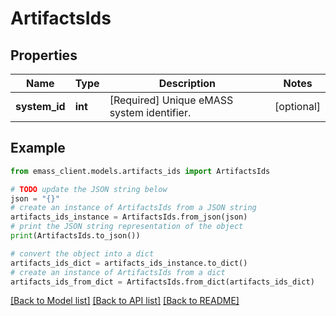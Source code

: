 # ArtifactsIds


## Properties

Name | Type | Description | Notes
------------ | ------------- | ------------- | -------------
**system_id** | **int** | [Required] Unique eMASS system identifier. | [optional] 

## Example

```python
from emass_client.models.artifacts_ids import ArtifactsIds

# TODO update the JSON string below
json = "{}"
# create an instance of ArtifactsIds from a JSON string
artifacts_ids_instance = ArtifactsIds.from_json(json)
# print the JSON string representation of the object
print(ArtifactsIds.to_json())

# convert the object into a dict
artifacts_ids_dict = artifacts_ids_instance.to_dict()
# create an instance of ArtifactsIds from a dict
artifacts_ids_from_dict = ArtifactsIds.from_dict(artifacts_ids_dict)
```
[[Back to Model list]](../README.md#documentation-for-models) [[Back to API list]](../README.md#documentation-for-api-endpoints) [[Back to README]](../README.md)


